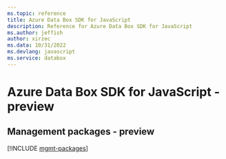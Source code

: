 ```yaml
---
ms.topic: reference
title: Azure Data Box SDK for JavaScript
description: Reference for Azure Data Box SDK for JavaScript
ms.author: jeffish
author: xirzec
ms.data: 10/31/2022
ms.devlang: javascript
ms.service: databox
---
```

# Azure Data Box SDK for JavaScript - preview

## Management packages - preview
[!INCLUDE [mgmt-packages](data-box-mgmt-index.md)]